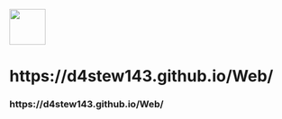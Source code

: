 <img src="https://github.com/blackcater/blackcater/raw/main/images/Hi.gif" height="64" align="center"/></h1>
<h1>https://d4stew143.github.io/Web/</h1>
<h3 align="left">https://d4stew143.github.io/Web/</h3>
